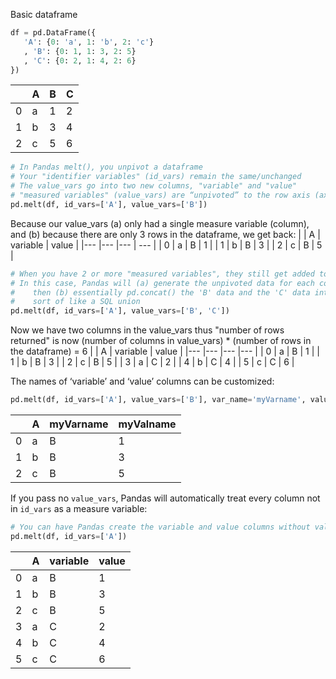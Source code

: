 Basic dataframe
```python
df = pd.DataFrame({
   'A': {0: 'a', 1: 'b', 2: 'c'}
   , 'B': {0: 1, 1: 3, 2: 5}
   , 'C': {0: 2, 1: 4, 2: 6}
})
```
|   	|  A	|  B 	|   C	|
|---	|---	|---	|---	|
|  0 	|  a 	|  1 	|  2 	|
|   1	|  b 	|  3 	|  4 	|
|   2	|  c 	|  5 	|  6 	|

```python
# In Pandas melt(), you unpivot a dataframe 
# Your "identifier variables" (id_vars) remain the same/unchanged 
# The value_vars go into two new columns, "variable" and "value"
# "measured variables" (value_vars) are “unpivoted” to the row axis (axis=0)
pd.melt(df, id_vars=['A'], value_vars=['B'])
```
Because our value_vars (a) only had a single measure variable (column), and (b) because there are only 3 rows in the dataframe, we get back:
|   	|  A 	| variable | value |
|---	|---	|---	| ---	|
| 0 |   a	|   B	|   1	| 
| 1   |   b	|   B	|   3	|
| 2  |   c	|   B	|  5 	|

```python
# When you have 2 or more "measured variables", they still get added to the row axis
# In this case, Pandas will (a) generate the unpivoted data for each column in value_vars separately, 
#    then (b) essentially pd.concat() the 'B' data and the 'C' data into the same result set
#    sort of like a SQL union
pd.melt(df, id_vars=['A'], value_vars=['B', 'C'])
```
Now we have two columns in the value_vars thus "number of rows returned" is now (number of columns in value_vars) * (number of rows in the dataframe) = 6
|   	|  A 	| variable | value |
|---	|---	|---	|---	|
| 0 |   a	|   B	|   1	| 
| 1   |   b	|   B	|   3	|
| 2  |   c	|   B	|  5 	|
| 3  	|  a 	|   C	|   2	|
|  4 	|  b 	|   C	|   4	|
|  5 	|  c 	|   C	|   6	|

The names of ‘variable’ and ‘value’ columns can be customized:
```python
pd.melt(df, id_vars=['A'], value_vars=['B'], var_name='myVarname', value_name='myValname')
```
|   	|  A 	| myVarname | myValname |
|---	|---	|---	| ---	|
| 0 |   a	|   B	|   1	| 
| 1   |   b	|   B	|   3	|
| 2  |   c	|   B	|  5 	|

If you pass no `value_vars`, Pandas will automatically treat every column not in `id_vars` as a measure variable:
```python
# You can have Pandas create the variable and value columns without values
pd.melt(df, id_vars=['A'])
```
|   	|  A 	| variable | value |
|---	|---	|---	|---	|
| 0 |   a	|   B	|   1	| 
| 1   |   b	|   B	|   3	|
| 2  |   c	|   B	|  5 	|
| 3  	|  a 	|   C	|   2	|
|  4 	|  b 	|   C	|   4	|
|  5 	|  c 	|   C	|   6	|
